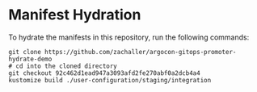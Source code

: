 # Manifest Hydration

To hydrate the manifests in this repository, run the following commands:

```shell
git clone https://github.com/zachaller/argocon-gitops-promoter-hydrate-demo
# cd into the cloned directory
git checkout 92c462d1ead947a3093afd2fe270abf0a2dcb4a4
kustomize build ./user-configuration/staging/integration
```
